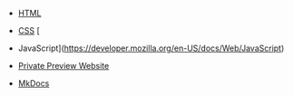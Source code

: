 <!-- ### Links  -->

- [HTML](https://developer.mozilla.org/en-US/docs/Web/HTML)

- [CSS](https://developer.mozilla.org/en-US/docs/Web/CSS) [

- JavaScript](https://developer.mozilla.org/en-US/docs/Web/JavaScript)

- [Private Preview Website](preview.md)

- [MkDocs](mkdocs.md)



